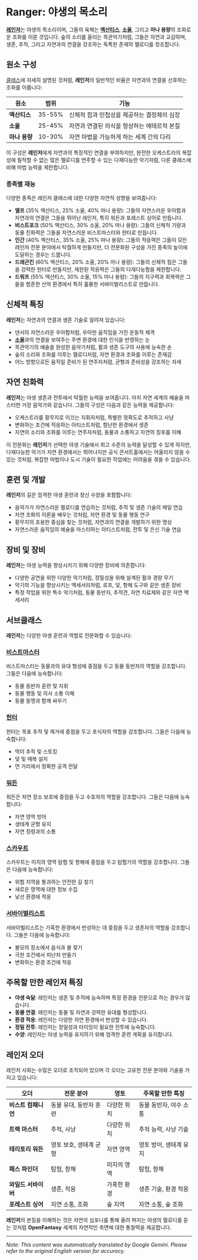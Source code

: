 # **Ranger**: 야생의 목소리

[**레인저**](/codex/Classes/Ranger/Ranger.md)는 야생의 목소리이며, 그들의 육체는 [**엑산티스**](/codex/Basic/Exanthis.md), [**소울**](/codex/Basic/Soul.md), 그리고 **마나 용량**의 조화로운 조화를 이룬 것입니다. 숲의 소리를 울리는 목관악기처럼, 그들은 자연과 교감하며, 생존, 추적, 그리고 자연과의 연결을 강조하는 독특한 존재의 멜로디를 창조합니다.

## 원소 구성

[클래스](/codex/Classes/Classes.md)에 자세히 설명된 것처럼, **레인저**의 일반적인 비율은 자연과의 연결을 선호하는 조화를 이룹니다:

| 원소 | 범위 | 기능 |
|---------|------------|----------|
| **엑산티스** | 35-55% | 신체적 힘과 민첩성을 제공하는 결정체의 심장 |
| **소울** | 25-45% | 자연과 연결된 의식을 형성하는 에테르적 본질 |
| **마나 용량** | 10-30% | 자연 마법을 가능하게 하는 세계 간의 다리 |

이 구성은 **레인저**에게 자연과의 특징적인 연결을 부여하지만, 완전한 오케스트라의 복잡성에 필적할 수 없는 많은 멜로디를 연주할 수 있는 다재다능한 악기처럼, 다른 클래스에 비해 마법 능력을 제한합니다.

### 종족별 재능

다양한 종족은 레인저 클래스에 대한 다양한 자연적 성향을 보여줍니다:

- **엘프** (35% 엑산티스, 25% 소울, 40% 마나 용량): 그들의 자연스러운 우아함과 자연과의 연결은 그들을 뛰어난 레인저, 특히 워든과 포레스트 싱어로 만듭니다.
- **비스트포크** (50% 엑산티스, 30% 소울, 20% 마나 용량): 그들의 신체적 기량과 동물 친화력은 그들을 자연스러운 비스트마스터와 헌터로 만듭니다.
- **인간** (40% 엑산티스, 35% 소울, 25% 마나 용량): 그들의 적응력은 그들이 모든 레인저 전문 분야에서 탁월하게 만들지만, 더 전문화된 구성을 가진 종족의 높이에 도달하는 경우는 드뭅니다.
- **드래곤킨** (60% 엑산티스, 20% 소울, 20% 마나 용량): 그들의 신체적 힘은 그들을 강력한 헌터로 만들지만, 제한된 적응력은 그들의 다재다능함을 제한합니다.
- **드워프** (55% 엑산티스, 30% 소울, 15% 마나 용량): 그들의 지구력과 회복력은 그들을 험준한 산악 환경에서 특히 훌륭한 서바이벌리스트로 만듭니다.

## 신체적 특징

**레인저**는 자연과의 연결과 생존 기술로 알려져 있습니다:
- 댄서의 자연스러운 우아함처럼, 우아한 움직임을 가진 운동적 체격
- [**소울**](/codex/Basic/Soul.md)과의 연결을 보여주는 주변 환경에 대한 인식을 반영하는 눈
- 목관악기의 예술을 완성한 음악가처럼, 활과 생존 도구의 사용에 능숙한 손
- 숲의 소리와 조화를 이루는 멜로디처럼, 자연 환경과 조화를 이루는 존재감
- 어느 방향으로든 움직일 준비가 된 연주자처럼, 균형과 준비성을 강조하는 자세

## 자연 친화력

**레인저**는 야생 생존과 전투에서 탁월한 능력을 보여줍니다. 마치 자연 세계의 예술을 마스터한 거장 음악가와 같습니다. 그들의 구성은 다음과 같은 능력을 제공합니다:
- 오케스트라를 황무지로 이끄는 지휘자처럼, 특별한 정확도로 추적하고 사냥
- 변화하는 조건에 적응하는 아티스트처럼, 험난한 환경에서 생존
- 자연의 소리와 조화를 이루는 연주자처럼, 동물과 소통하고 자연의 징후를 이해

이 전문화는 **레인저**가 선택한 야생 기술에서 최고 수준의 능력을 달성할 수 있게 하지만, 다재다능한 악기가 자연 환경에서는 뛰어나지만 공식 콘서트홀에서는 어울리지 않을 수 있는 것처럼, 복잡한 마법이나 도시 기술이 필요한 작업에는 어려움을 겪을 수 있습니다.

## 훈련 및 개발

**레인저**의 길은 엄격한 야생 훈련과 정신 수양을 포함합니다:
- 음악가가 자연스러운 멜로디를 연습하는 것처럼, 추적 및 생존 기술의 매일 연습
- 자연 조화의 이론을 배우는 것처럼, 자연 환경 및 동물 행동 연구
- 황무지의 조용한 중심을 찾는 것처럼, 자연과의 연결을 개발하기 위한 명상
- 자연스러운 움직임의 예술을 마스터하는 아티스트처럼, 전투 및 은신 기술 연습

## 장비 및 장비

**레인저**는 야생 능력을 향상시키기 위해 다양한 장비에 의존합니다:
- 다양한 공연을 위한 다양한 악기처럼, 정밀성을 위해 설계된 활과 경량 무기
- 악기의 기능을 향상시키는 액세서리처럼, 로프, 덫, 항해 도구와 같은 생존 장비
- 특정 작업을 위한 특수 악기처럼, 동물 동반자, 추적견, 자연 치료제와 같은 자연 액세서리

## 서브클래스

**레인저**는 다양한 야생 훈련과 역할로 전문화할 수 있습니다:

### [**비스트마스터**](/codex/Classes/Ranger/Beastmaster.md)

비스트마스터는 동물과의 유대 형성에 중점을 두고 동물 동반자의 역할을 강조합니다. 그들은 다음에 능숙합니다:
- 동물 동반자 훈련 및 지휘
- 동물 행동 및 의사 소통 이해
- 동물 동맹과 함께 싸우기

### [**헌터**](/codex/Classes/Ranger/Hunter.md)

헌터는 목표 추적 및 제거에 중점을 두고 포식자의 역할을 강조합니다. 그들은 다음에 능숙합니다:
- 먹이 추적 및 스토킹
- 덫 및 매복 설치
- 먼 거리에서 정확한 공격 전달

### [**워든**](/codex/Classes/Ranger/Warden.md)

워든은 자연 장소 보호에 중점을 두고 수호자의 역할을 강조합니다. 그들은 다음에 능숙합니다:
- 자연 영역 방어
- 생태계 균형 유지
- 자연 정령과의 소통

### [**스카우트**](/codex/Classes/Ranger/Scout.md)

스카우트는 미지의 영역 탐험 및 항해에 중점을 두고 탐험가의 역할을 강조합니다. 그들은 다음에 능숙합니다:
- 위험 지역을 통과하는 안전한 길 찾기
- 새로운 영역에 대한 정보 수집
- 낯선 환경에 적응

### [**서바이벌리스트**](/codex/Classes/Ranger/Survivalist.md)

서바이벌리스트는 가혹한 환경에서 번성하는 데 중점을 두고 생존자의 역할을 강조합니다. 그들은 다음에 능숙합니다:
- 불모의 장소에서 음식과 물 찾기
- 극한 조건에서 피난처 만들기
- 변화하는 환경 조건에 적응

## 주목할 만한 레인저 특징

- **야생 숙달**: 레인저는 생존 및 추적에 능숙하며 특정 환경을 전문으로 하는 경우가 많습니다.
- **동물 연결**: 레인저는 동물 및 자연과 강력한 유대를 형성합니다.
- **환경 적응**: 레인저는 다양한 자연 환경에서 번성할 수 있습니다.
- **정밀 전투**: 레인저는 정밀성과 타이밍이 필요한 전투에 능숙합니다.
- **수양**: 레인저는 야생 능력을 유지하기 위해 엄격한 훈련 계획을 유지합니다.

## 레인저 오더

레인저 사회는 수많은 오더로 조직되어 있으며 각 오더는 고유한 전문 분야와 기술을 가지고 있습니다:

| 오더 | 전문 분야 | 영토 | 주목할 만한 특징 |
|---------|---------------|---------|-------------------|
| **비스트 컴패니언** | 동물 유대, 동반자 훈련 | 다양한 위치 | 동물 동반자, 야수 소통 |
| **트랙 마스터** | 추적, 사냥 | 다양한 위치 | 추적 능력, 사냥 기술 |
| **테리토리 워든** | 영토 보호, 생태계 균형 | 자연 영역 | 영토 방어, 생태계 유지 |
| **패스 파인더** | 탐험, 항해 | 미지의 영역 | 탐험, 항해 |
| **와일드 서바이버** | 생존, 적응 | 가혹한 환경 | 생존 기술, 환경 적응 |
| **포레스트 싱어** | 자연 소통, 조화 | 숲 지역 | 자연 소통, 숲 조화 |

**레인저**의 본질을 이해하는 것은 자연의 심포니를 통해 울려 퍼지는 야생의 멜로디를 듣는 것처럼 **OpenFantasy** 세계의 자연적인 측면에 대한 통찰력을 제공합니다.

---
_Note: This content was automatically translated by Google Gemini. Please refer to the original English version for accuracy._